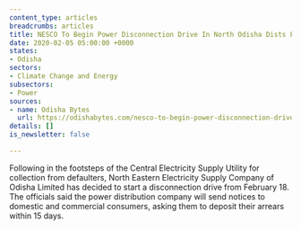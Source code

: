 ```yaml
---
content_type: articles
breadcrumbs: articles
title: NESCO To Begin Power Disconnection Drive In North Odisha Dists From Feb 18
date: 2020-02-05 05:00:00 +0000
states:
- Odisha
sectors:
- Climate Change and Energy
subsectors:
- Power
sources:
- name: Odisha Bytes
  url: https://odishabytes.com/nesco-to-begin-power-disconnection-drive-in-north-odisha-dists-from-feb-18/
details: []
is_newsletter: false

---
```

Following in the footsteps of the Central Electricity Supply Utility for collection from defaulters, North Eastern Electricity Supply Company of Odisha Limited has decided to start a disconnection drive from February 18. The officials said the power distribution company will send notices to domestic and commercial consumers, asking them to deposit their arrears within 15 days.
